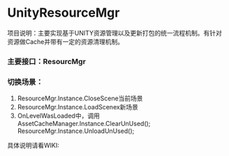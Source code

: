 # UnityResourceMgr
项目说明：主要实现基于UNITY资源管理以及更新打包的统一流程机制。有针对资源做Cache并带有一定的资源清理机制。

### 主要接口：ResourcMgr

### 切换场景：
1. ResourceMgr.Instance.CloseScene当前场景
2. ResourceMgr.Instance.LoadScenex新场景
3. OnLevelWasLoaded中，调用
   AssetCacheManager.Instance.ClearUnUsed();
   ResourceMgr.Instance.UnloadUnUsed();

具体说明请看WIKI: 


